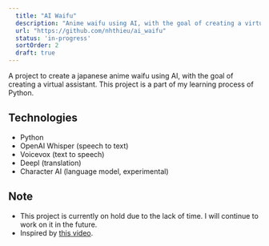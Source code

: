 ```yaml
---
  title: "AI Waifu"
  description: "Anime waifu using AI, with the goal of creating a virtual assistant."
  url: "https://github.com/nhthieu/ai_waifu"
  status: 'in-progress'
  sortOrder: 2
  draft: true
---
```


A project to create a japanese anime waifu using AI, with the goal of creating a virtual assistant. This project is a part of my learning process of Python.

## Technologies

- Python
- OpenAI Whisper (speech to text)
- Voicevox (text to speech)
- Deepl (translation)
- Character AI (language model, experimental)

## Note

- This project is currently on hold due to the lack of time. I will continue to work on it in the future.
- Inspired by [this video](https://www.youtube.com/watch?v=dKFnJCtcfMk).
